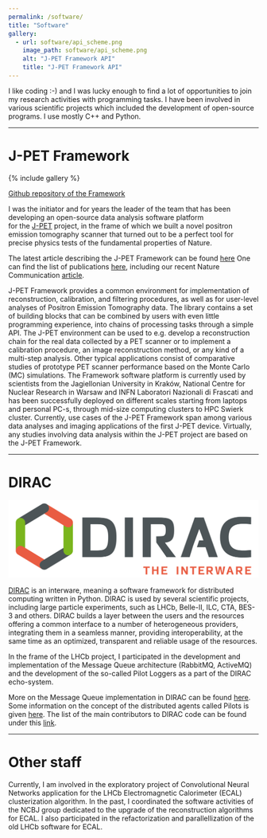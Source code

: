 ```yaml
---
permalink: /software/
title: "Software"
gallery:
  - url: software/api_scheme.png
    image_path: software/api_scheme.png
    alt: "J-PET Framework API"
    title: "J-PET Framework API"
---
```


I like coding :-) and I was lucky enough to find a lot of opportunities to join my research activities with programming tasks.
I have been involved in various scientific projects which included the development of open-source programs. I use mostly C++ and Python.

---
# J-PET Framework

{% include gallery %}

[Github repository of the Framework](https://github.com/JPETTomography/j-pet-framework)


I was the initiator and for years the leader of the team that has been developing an open-source data analysis software platform  
for the [J-PET](http://koza.if.uj.edu.pl/pet/) project, in the frame of which we built a novel positron emission tomography scanner that turned out to be a perfect tool for
precise physics tests of the fundamental properties of Nature.

The latest article describing the J-PET Framework can be found [here](https://www.sciencedirect.com/science/article/pii/S2352711020300509?via%3Dihub)
One can find the list of publications [here](http://koza.if.uj.edu.pl/publications/pet), including our recent Nature Communication [article](https://www.nature.com/articles/s41467-021-25905-9).

J-PET Framework provides a common environment for implementation of reconstruction, calibration, and filtering procedures, as well as for user-level analyses of Positron Emission Tomography data. 
The library contains a set of building blocks that can be combined by users with even little programming experience, into chains of processing tasks through a simple API.
The J-PET environment can be used to e.g. develop a reconstruction chain for the real data collected by a PET scanner or to implement a calibration procedure, an image reconstruction method, or any kind of a multi-step analysis. Other typical applications consist of comparative studies of prototype PET scanner performance based on the Monte Carlo (MC) simulations.
The Framework software platform is currently used by scientists from the Jagiellonian University in Kraków, National Centre for Nuclear Research in Warsaw and INFN Laboratori Nazionali di Frascati and has been successfully deployed on different scales starting from laptops and personal PC-s, through mid-size computing clusters to HPC Swierk cluster.
Currently, use cases of the J-PET Framework span among various data analyses and imaging applications of the first J-PET device. Virtually, any studies involving data analysis within the J-PET project are based on the
J-PET Framework. 

 
---
# DIRAC

![](/images/software/DIRAC-logo.png)

[DIRAC](https://github.com/DIRACGrid/DIRAC) is an interware, meaning a software framework for distributed computing written in Python.
DIRAC is used by several scientific projects, including large particle experiments, such as LHCb, Belle-II, ILC, CTA, BES-3  and others.
DIRAC builds a layer between the users and the resources offering a common interface to a number of heterogeneous providers, integrating them in a seamless manner, providing interoperability, at the same time as an optimized, transparent and reliable usage of the resources.

In the frame of the LHCb project, I participated in the development and implementation of the Message Queue architecture (RabbitMQ, ActiveMQ) and the development of the so-called Pilot Loggers as a part of the  DIRAC echo-system.

More on the Message Queue implementation in DIRAC can be found [here](https://www.epj-conferences.org/articles/epjconf/pdf/2019/19/epjconf_chep2018_03018.pdf). Some information on the concept of the distributed agents
called Pilots is given [here](https://iopscience.iop.org/article/10.1088/1742-6596/898/9/092024).
The list of the main contributors to DIRAC code can be found under this [link](https://github.com/DIRACGrid/DIRAC/blob/integration/AUTHORS.rst).

---
# Other staff 

Currently, I am involved in the exploratory project of Convolutional Neural Networks application for the LHCb Electromagnetic Calorimeter (ECAL) clusterization algorithm.
In the past, I coordinated the software activities of the NCBJ group dedicated to the upgrade of the reconstruction algorithms for ECAL. I also participated in the refactorization and parallellization
of the old LHCb software for ECAL.  



